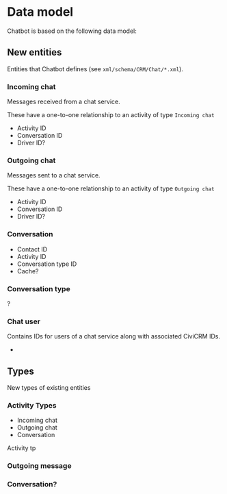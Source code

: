 # Data model

Chatbot is based on the following data model:

## New entities

Entities that Chatbot defines (see `xml/schema/CRM/Chat/*.xml`).

### Incoming chat

Messages received from a chat service.

These have a one-to-one relationship to an activity of type `Incoming chat`

* Activity ID
* Conversation ID
* Driver ID?

### Outgoing chat

Messages sent to a chat service.

These have a one-to-one relationship to an activity of type `Outgoing chat`

* Activity ID
* Conversation ID
* Driver ID?

### Conversation

* Contact ID
* Activity ID
* Conversation type ID
* Cache?

### Conversation type

?

### Chat user

Contains IDs for users of a chat service along with associated CiviCRM IDs.

*

## Types

New types of existing entities

### Activity Types

* Incoming chat
* Outgoing chat
* Conversation

Activity tp

### Outgoing message

### Conversation?
